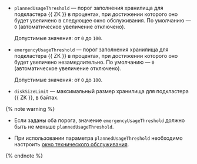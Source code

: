 * `plannedUsageThreshold` — порог заполнения хранилища для подкластера {{ ZK }} в процентах, при достижении которого оно будет увеличено в следующее окно обслуживания. По умолчанию — `0` (автоматическое увеличение отключено).
                      
  Допустимые значения: от `0` до `100`.
                      
* `emergencyUsageThreshold` — порог заполнения хранилища для подкластера {{ ZK }} в процентах, при достижении которого оно будет увеличено незамедлительно. По умолчанию — `0` (автоматическое увеличение отключено).
                      
  Допустимые значения: от `0` до `100`.
                      
* `diskSizeLimit` — максимальный размер хранилища для подкластера {{ ZK }}, в байтах.
                      
{% note warning %}
                      
* Если заданы оба порога, значение `emergencyUsageThreshold` должно быть не меньше `plannedUsageThreshold`.
                      
* При использовании параметра `plannedUsageThreshold` необходимо настроить [окно технического обслуживания](../../../managed-clickhouse/concepts/maintenance.md).
                      
{% endnote %}
